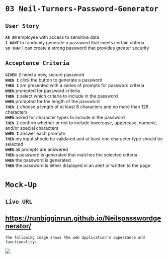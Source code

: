 # ```03 Neil-Turners-Password-Generator```

## ```User Story```

**```AS AN```** employee with access to sensitive data <br>
**```I WANT```** to randomly generate a password that meets certain criteria<br>
**```SO THAT```** I can create a strong password that provides greater security<br>


## ```Acceptance Criteria```


**```GIVEN I```** need a new, secure password<br>
**```WHEN I```** click the button to generate a password<br>
**```THEN I```** am presented with a series of prompts for password criteria<br>
**```WHEN```** prompted for password criteria<br>
**```THEN I```** select which criteria to include in the password<br>
**```WHEN```** prompted for the length of the password<br>
**```THEN I```** choose a length of at least 8 characters and no more than 128 characters<br>
**```WHEN```** asked for character types to include in the password<br>
**```THEN I```** confirm whether or not to include lowercase, uppercase, numeric, and/or special characters<br>
**```WHEN I```** answer each promptv<br>
**```THEN```** my input should be validated and at least one character type should be selected<br>
**```WHEN```** all prompts are answered<br>
**```THEN```** a password is generated that matches the selected criteria<br>
**```WHEN```** the password is generated<br>
**```THEN```** the password is either displayed in an alert or written to the page

# ```Mock-Up```

## ```Live URL```
## https://runbigginrun.github.io/Neilspasswordgenerator/

```The following image shows the web application's appearance and functionality:```

![](./images/pwgen_%20screenshot.png)

